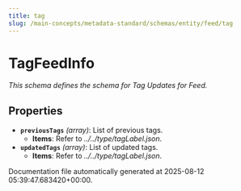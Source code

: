 ```yaml
---
title: tag
slug: /main-concepts/metadata-standard/schemas/entity/feed/tag
---
```


# TagFeedInfo

*This schema defines the schema for Tag Updates for Feed.*

## Properties

- **`previousTags`** *(array)*: List of previous tags.
  - **Items**: Refer to *../../type/tagLabel.json*.
- **`updatedTags`** *(array)*: List of updated tags.
  - **Items**: Refer to *../../type/tagLabel.json*.


Documentation file automatically generated at 2025-08-12 05:39:47.683420+00:00.
